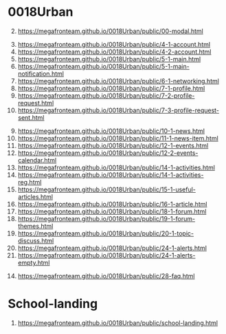 # 0018Urban
 <!-- 1. <https://megafronteam.github.io/0018Urban/public> -->
 2. <https://megafronteam.github.io/0018Urban/public/00-modal.html>
 <!-- 2. <https://megafronteam.github.io/0018Urban/public/2-1-enter.html>
 2. <https://megafronteam.github.io/0018Urban/public/2-2-enter-validated.html>
 2. <https://megafronteam.github.io/0018Urban/public/2-3-enter-pass-recovery.html> -->
 3. <https://megafronteam.github.io/0018Urban/public/4-1-account.html>
 3. <https://megafronteam.github.io/0018Urban/public/4-2-account.html>
 4. <https://megafronteam.github.io/0018Urban/public/5-1-main.html>
 4. <https://megafronteam.github.io/0018Urban/public/5-1-main-notification.html>
 4. <https://megafronteam.github.io/0018Urban/public/6-1-networking.html>
 5. <https://megafronteam.github.io/0018Urban/public/7-1-profile.html>
 6. <https://megafronteam.github.io/0018Urban/public/7-2-profile-request.html>
 7. <https://megafronteam.github.io/0018Urban/public/7-3-profile-request-sent.html>
 <!-- 8. <https://megafronteam.github.io/0018Urban/public/8-1-requests.html> -->
 9. <https://megafronteam.github.io/0018Urban/public/10-1-news.html>
 10. <https://megafronteam.github.io/0018Urban/public/11-1-news-item.html>
 10. <https://megafronteam.github.io/0018Urban/public/12-1-events.html>
 10. <https://megafronteam.github.io/0018Urban/public/12-2-events-calendar.html>
 10. <https://megafronteam.github.io/0018Urban/public/14-1-activities.html>
 10. <https://megafronteam.github.io/0018Urban/public/14-1-activities-reg.html>
 11. <https://megafronteam.github.io/0018Urban/public/15-1-useful-articles.html>
 12. <https://megafronteam.github.io/0018Urban/public/16-1-article.html>
 12. <https://megafronteam.github.io/0018Urban/public/18-1-forum.html>
 12. <https://megafronteam.github.io/0018Urban/public/19-1-forum-themes.html>
 12. <https://megafronteam.github.io/0018Urban/public/20-1-topic-discuss.html>
 12. <https://megafronteam.github.io/0018Urban/public/24-1-alerts.html>
 12. <https://megafronteam.github.io/0018Urban/public/24-1-alerts-empty.html>
 <!-- 13. <https://megafronteam.github.io/0018Urban/public/404.html> -->
 14. <https://megafronteam.github.io/0018Urban/public/28-faq.html>
   
 # School-landing
 1. <https://megafronteam.github.io/0018Urban/public/school-landing.html> 
